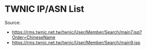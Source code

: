 # TWNIC IP/ASN List

Source:
* https://rms.twnic.net.tw/twnic/User/Member/Search/main7.jsp?Order=ChineseName
* https://rms.twnic.net.tw/twnic/User/Member/Search/main9.jsp
